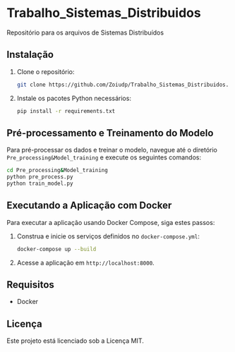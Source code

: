 # Trabalho_Sistemas_Distribuidos
Repositório para os arquivos de Sistemas Distribuídos

## Instalação

1. Clone o repositório:

    ```bash
    git clone https://github.com/Zoiudp/Trabalho_Sistemas_Distribuidos.git
    ```

2. Instale os pacotes Python necessários:

    ```bash
    pip install -r requirements.txt
    ```

## Pré-processamento e Treinamento do Modelo

Para pré-processar os dados e treinar o modelo, navegue até o diretório `Pre_processing&Model_training` e execute os seguintes comandos:

```bash
cd Pre_processing&Model_training
python pre_process.py
python train_model.py
```

## Executando a Aplicação com Docker

Para executar a aplicação usando Docker Compose, siga estes passos:

1. Construa e inicie os serviços definidos no `docker-compose.yml`:

    ```bash
    docker-compose up --build
    ```

2. Acesse a aplicação em `http://localhost:8000`.


## Requisitos

- Docker

## Licença

Este projeto está licenciado sob a Licença MIT.
